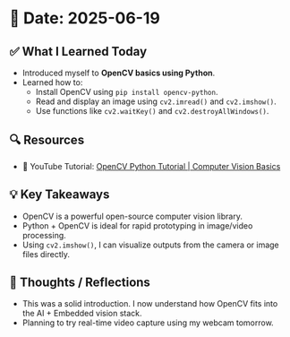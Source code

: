 # 📅 Date: 2025-06-19

## ✅ What I Learned Today
- Introduced myself to **OpenCV basics using Python**.
- Learned how to:
  - Install OpenCV using `pip install opencv-python`.
  - Read and display an image using `cv2.imread()` and `cv2.imshow()`.
  - Use functions like `cv2.waitKey()` and `cv2.destroyAllWindows()`.

## 🔍 Resources
- 🎥 YouTube Tutorial: [OpenCV Python Tutorial | Computer Vision Basics](https://youtu.be/MVkny_XLK_U)

## 💡 Key Takeaways
- OpenCV is a powerful open-source computer vision library.
- Python + OpenCV is ideal for rapid prototyping in image/video processing.
- Using `cv2.imshow()`, I can visualize outputs from the camera or image files directly.

## 🧠 Thoughts / Reflections
- This was a solid introduction. I now understand how OpenCV fits into the AI + Embedded vision stack.
- Planning to try real-time video capture using my webcam tomorrow.
